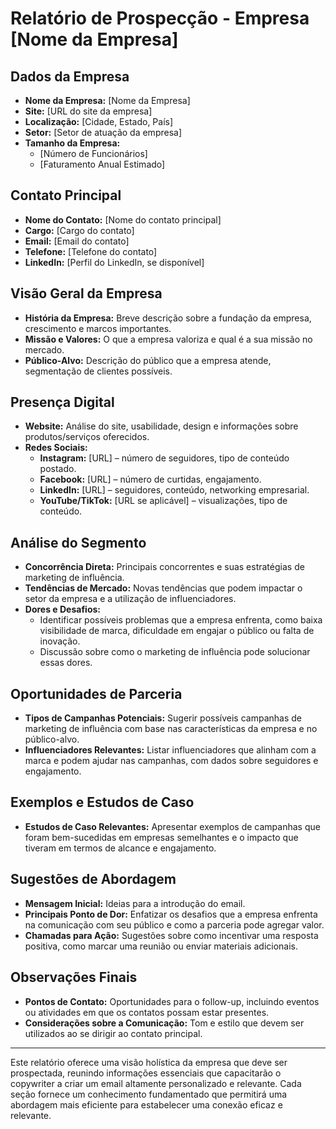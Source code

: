 # Relatório de Prospecção - Empresa [Nome da Empresa]

## Dados da Empresa
- **Nome da Empresa:** [Nome da Empresa]
- **Site:** [URL do site da empresa]
- **Localização:** [Cidade, Estado, País]
- **Setor:** [Setor de atuação da empresa]
- **Tamanho da Empresa:** 
  - [Número de Funcionários]
  - [Faturamento Anual Estimado]

## Contato Principal
- **Nome do Contato:** [Nome do contato principal]
- **Cargo:** [Cargo do contato]
- **Email:** [Email do contato]
- **Telefone:** [Telefone do contato]
- **LinkedIn:** [Perfil do LinkedIn, se disponível]

## Visão Geral da Empresa
- **História da Empresa:** Breve descrição sobre a fundação da empresa, crescimento e marcos importantes.
- **Missão e Valores:** O que a empresa valoriza e qual é a sua missão no mercado.
- **Público-Alvo:** Descrição do público que a empresa atende, segmentação de clientes possíveis.
  
## Presença Digital
- **Website:** Análise do site, usabilidade, design e informações sobre produtos/serviços oferecidos.
- **Redes Sociais:**
  - **Instagram:** [URL] – número de seguidores, tipo de conteúdo postado.
  - **Facebook:** [URL] – número de curtidas, engajamento.
  - **LinkedIn:** [URL] – seguidores, conteúdo, networking empresarial.
  - **YouTube/TikTok:** [URL se aplicável] – visualizações, tipo de conteúdo.

## Análise do Segmento
- **Concorrência Direta:** Principais concorrentes e suas estratégias de marketing de influência.
- **Tendências de Mercado:** Novas tendências que podem impactar o setor da empresa e a utilização de influenciadores.
- **Dores e Desafios:** 
  - Identificar possíveis problemas que a empresa enfrenta, como baixa visibilidade de marca, dificuldade em engajar o público ou falta de inovação.
  - Discussão sobre como o marketing de influência pode solucionar essas dores.

## Oportunidades de Parceria
- **Tipos de Campanhas Potenciais:** Sugerir possíveis campanhas de marketing de influência com base nas características da empresa e no público-alvo.
- **Influenciadores Relevantes:** Listar influenciadores que alinham com a marca e podem ajudar nas campanhas, com dados sobre seguidores e engajamento.

## Exemplos e Estudos de Caso
- **Estudos de Caso Relevantes:** Apresentar exemplos de campanhas que foram bem-sucedidas em empresas semelhantes e o impacto que tiveram em termos de alcance e engajamento.
  
## Sugestões de Abordagem
- **Mensagem Inicial:** Ideias para a introdução do email.
- **Principais Ponto de Dor:** Enfatizar os desafios que a empresa enfrenta na comunicação com seu público e como a parceria pode agregar valor.
- **Chamadas para Ação:** Sugestões sobre como incentivar uma resposta positiva, como marcar uma reunião ou enviar materiais adicionais.

## Observações Finais
- **Pontos de Contato:** Oportunidades para o follow-up, incluindo eventos ou atividades em que os contatos possam estar presentes.
- **Considerações sobre a Comunicação:** Tom e estilo que devem ser utilizados ao se dirigir ao contato principal.

---

Este relatório oferece uma visão holística da empresa que deve ser prospectada, reunindo informações essenciais que capacitarão o copywriter a criar um email altamente personalizado e relevante. Cada seção fornece um conhecimento fundamentado que permitirá uma abordagem mais eficiente para estabelecer uma conexão eficaz e relevante.